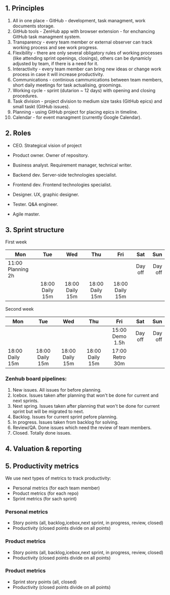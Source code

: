 ## 1. Principles

1. All in one place - GitHub - development, task managment, work documents storage.
2. GitHub tools - ZenHub app with browser extension - for enchancing GitHub task managment system.
2. Transparency - every team member or external observer can track working process and see work progress.
3. Flexibility - there are only several obligatory rules of working processes (like attending sprint openings, closings), others can be dynamicly adjusted by team, if there is a need for it.
4. Interactivity - every team member can bring new ideas or change work process in case it will increase productivity.
5. Communications - continious cammunications between team members, short daily meetings for task actualising, groomings.
6. Working cycle - sprint (dutarion ~ 12 days) with opening and closing procedures.
6. Task division - project division to medium size tasks (GitHub epics) and small taskt (GitHub issues). 
7. Planning - using GitHub project for placing epics in timeline.
8. Calendar - for event managment (currently Google Calendar).


## 2. Roles

- CEO. Strategical vision of project
- Product owner. Owner of repository.

- Business analyst. Requirement manager, technical writer.
- Backend dev. Server-side technologies specialist.
- Frontend dev. Frontend technologies specialist.
- Designer. UX, graphic designer.
- Tester. Q&A engineer.
- Agile master.


## 3. Sprint structure

First week

|              Mon|            Tue|            Wed|            Thu|            Fri|   Sat |    Sun |
|-----------------|:-------------:|:-------------:|:-------------:|:-------------:|:-----:|-------:|
|11:00 Planning 2h|               |               |               |               |Day off|Day off||
|                 |18:00 Daily 15m|18:00 Daily 15m|18:00 Daily 15m|18:00 Daily 15m|       |       ||

Second week

|             Mon|            Tue|           Wed |            Thu|            Fri|    Sat|     Sun|
|----------------|:-------------:|:-------------:|:-------------:|:-------------:|:-----:|-------:|
|                |               |               |               |15:00 Demo 1.5h|Day off|Day off||
| 18:00 Daily 15m|18:00 Daily 15m|18:00 Daily 15m|18:00 Daily 15m|17:00 Retro 30m|       |       ||


### Zenhub board pipelines:

1. New issues. All issues for before planning.
2. Icebox. Issues taken after planning that won't be done for current and next sprints.
3. Next spring. Issues taken after planning that won't be done for current sprint but will be migrated to next.
4. Backlog. Issues for current sprint pefore planning.
5. In progress. Issues taken from backlog for solving.
6. Review/QA. Done issues which need the review of team members.
7. Closed. Totally done issues.

## 4. Valuation & reporting

## 5. Productivity metrics

We use next types of metrics to track productivity:

- Personal metrics (for each team member)
- Product metrics (for each repo)
- Sprint metrics (for sach sprint)

### Personal metrics

- Story points (all, backlog,icebox,next sprint, in progress, review, closed)
- Productivity (closed points divide on all points)

### Product metrics

- Story points (all, backlog,icebox,next sprint, in progress, review, closed)
- Productivity (closed points divide on all points)

### Product metrics

- Sprint story points (all, closed)
- Productivity (closed points divide on all points)






